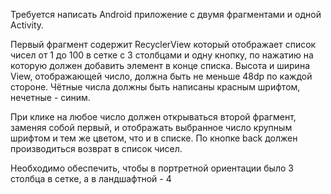 
Требуется написать Android приложение с двумя фрагментами и одной Activity. 

Первый фрагмент содержит RecyclerView который отображает список чисел от 1 до 100 в сетке с 3 столбцами и одну кнопку, по нажатию на которую должен добавить элемент в конце списка. Высота и ширина View, отображающей число, должна быть не меньше 48dp по каждой стороне. 
Чётные числа должны быть написаны красным шрифтом, нечетные - синим. 

При клике на любое число должен открываться второй фрагмент, заменяя собой первый, и отображать выбранное число крупным шрифтом и тем же цветом, что и в списке. По кнопке back должен производиться возврат в список чисел.

Необходимо обеспечить, чтобы в портретной ориентации было 3 столбца в сетке, а в ландшафтной - 4
